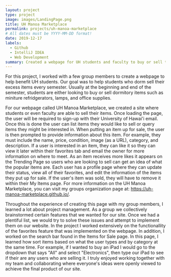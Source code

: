 ```yaml
---
layout: project
type: project
image: images/LandingPage.png
title: UH Manoa Marketplace
permalink: projects/uh-manoa-marketplace
# All dates must be YYYY-MM-DD format!
date: 2019-12-17
labels:
  - Github
  - IntelliJ IDEA
  - Web Development
summary: Created a webpage for UH students and faculty to buy or sell their items.
---
```

For this project, I worked with a few group members to create a webpage to help benefit UH students. Our goal was to help students who dorm sell their excess items every semester. Usually at the beginning and end of the semester, students are either looking to buy or sell dormitory items such as miniture refridgerators, lamps, and office supplies. 

For our webpage called UH Manoa Marketplace, we created a site where students or even faculty are able to sell their items. Once loading the page, the user will be required to sign-up with their University of Hawai'i email. Once this is done the user can list items they would like to sell or query items they might be interested in. When putting an item up for sale, the user is then prompted to provide information about this item. For example, they must include the name, price, condition, image (as a URL), category, and description. If a user is interested in an item, they can like it so they can view it later within their favorites tab and email the owner for more information on where to meet. As an item receives more likes it appears on the Trending Page so users who are looking to sell can get an idea of what the popular items are. Each user has a profile page where they can update their status, view all of their favorites, and edit the information of the items they put up for sale. If the user's item was sold, they will have to remove it within their My Items page. For more information on the UH Manoa Marketplace, you can visit my groups organization page at: https://uh-manoa-marketplace.github.io/.

Throughout the experience of creating this page with my group members, I learned a lot about project management. As a group we collectively brainstormed certain features that we wanted for our site. Once we had a plentiful list, we would try to solve these issues and attempt to implement them on our website. In the project I worked extensively on the functionallity of the favorites feature that was implemented on the webpage. In addition, I worked on the search bar found in the Items for Sale page. In this page, I learned how sort items based on what the user types and by category at the same time. For example, if I wanted to buy an iPad I would go to the dropdown that says "All" and select "Electronics", then type our iPad to see if their are any users who are selling it. I truly enjoyed working together with my team and collaborating where everyone's ideas were openly viewed to achieve the final product of our site. 
